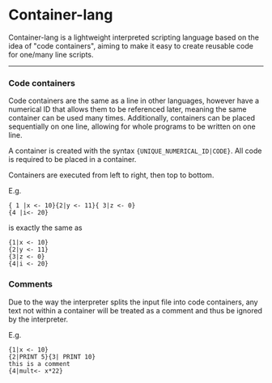 # Container-lang

Container-lang is a lightweight interpreted scripting language based on the idea of "code containers", aiming to make it easy to create reusable code for one/many line scripts.

---

### Code containers

Code containers are the same as a line in other languages, however have a numerical ID that allows them to be referenced later, meaning the same container can be used many times. Additionally, containers can be placed sequentially on one line, allowing for whole programs to be written on one line.

A container is created with the syntax `{UNIQUE_NUMERICAL_ID|CODE}`. All code is required to be placed in a container.

Containers are executed from left to right, then top to bottom.

E.g.

```
{ 1 |x <- 10}{2|y <- 11}{ 3|z <- 0}
{4 |i<- 20}
```

is exactly the same as

```
{1|x <- 10}
{2|y <- 11}
{3|z <- 0}
{4|i <- 20}
```

### Comments 

Due to the way the interpreter splits the input file into code containers, any text not within a container will be treated as a comment and thus be ignored by the interpreter.

E.g.

```
{1|x <- 10}
{2|PRINT 5}{3| PRINT 10}
this is a comment
{4|mult<- x*22}
```